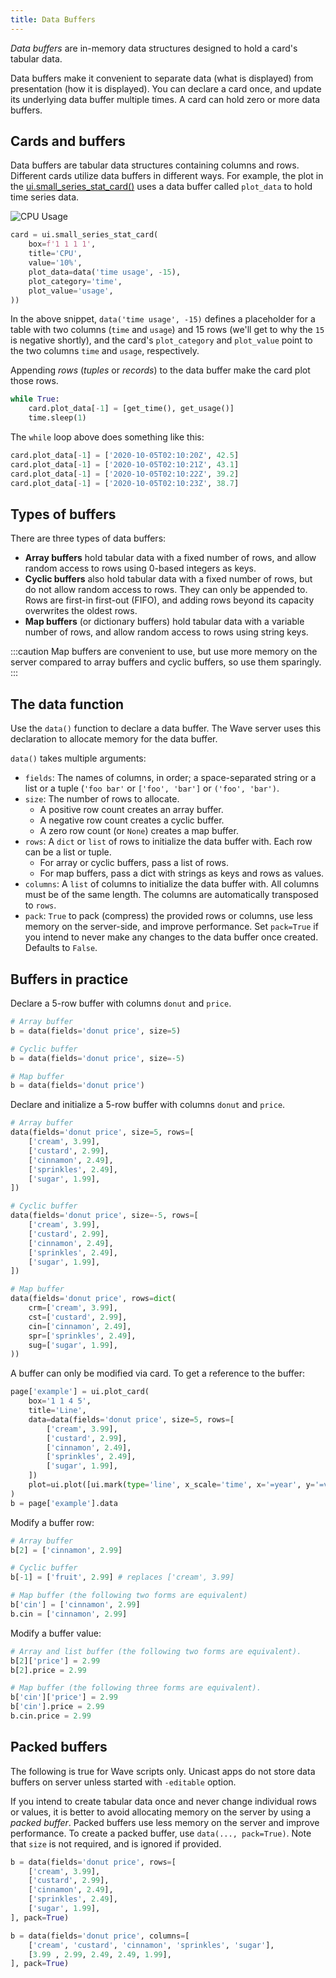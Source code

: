 ```yaml
---
title: Data Buffers
---
```


*Data buffers* are in-memory data structures designed to hold a card's tabular data.

Data buffers make it convenient to separate data (what is displayed) from presentation (how it is displayed). You can declare a card once, and update its underlying data buffer multiple times. A card can hold zero or more data buffers.

## Cards and buffers

Data buffers are tabular data structures containing columns and rows. Different cards utilize data buffers in different ways. For example, the plot in the [ui.small_series_stat_card()](api/ui#small_series_stat_card) uses a data buffer called `plot_data` to hold time series data.

![CPU Usage](assets/buffers__series-card.png)

```py {5-7}
card = ui.small_series_stat_card(
    box=f'1 1 1 1',
    title='CPU',
    value='10%',
    plot_data=data('time usage', -15),
    plot_category='time',
    plot_value='usage',
))
```

In the above snippet, `data('time usage', -15)` defines a placeholder for a table with two columns (`time` and `usage`) and 15 rows (we'll get to why the `15` is negative shortly), and the card's `plot_category` and `plot_value` point to the two columns `time` and `usage`, respectively.

Appending *rows* (*tuples* or *records*) to the data buffer make the card plot those rows.

```py {2}
while True:
    card.plot_data[-1] = [get_time(), get_usage()]
    time.sleep(1)
```

The `while` loop above does something like this:

```py
card.plot_data[-1] = ['2020-10-05T02:10:20Z', 42.5]
card.plot_data[-1] = ['2020-10-05T02:10:21Z', 43.1]
card.plot_data[-1] = ['2020-10-05T02:10:22Z', 39.2]
card.plot_data[-1] = ['2020-10-05T02:10:23Z', 38.7]
```

## Types of buffers

There are three types of data buffers:

- **Array buffers** hold tabular data with a fixed number of rows, and allow random access to rows using 0-based integers as keys.
- **Cyclic buffers** also hold tabular data with a fixed number of rows, but do not allow random access to rows. They can only be appended to. Rows are first-in first-out (FIFO), and adding rows beyond its capacity overwrites the oldest rows.
- **Map buffers** (or dictionary buffers) hold tabular data with a variable number of rows, and allow random access to rows using string keys.

:::caution
Map buffers are convenient to use, but use more memory on the server compared to array buffers and cyclic buffers, so use them sparingly.
:::

## The data function

Use the `data()` function to declare a data buffer. The Wave server uses this declaration to allocate memory for the data buffer.

`data()` takes multiple arguments:

- `fields`: The names of columns, in order; a space-separated string or a list or a tuple (`'foo bar'` or `['foo', 'bar']` or `('foo', 'bar')`.
- `size`: The number of rows to allocate.
  - A positive row count creates an array buffer.
  - A negative row count creates a cyclic buffer.
  - A zero row count (or `None`) creates a map buffer.
- `rows`: A `dict` or `list` of rows to initialize the data buffer with. Each row can be a list or tuple.
  - For array or cyclic buffers, pass a list of rows.
  - For map buffers, pass a dict with strings as keys and rows as values.
- `columns`: A `list` of columns to initialize the data buffer with. All columns must be of the same length. The columns are automatically transposed to `rows`.
- `pack`: `True` to pack (compress) the provided rows or columns, use less memory on the server-side, and improve performance. Set `pack=True` if you intend to never make any changes to the data buffer once created. Defaults to `False`.

## Buffers in practice

Declare a 5-row buffer with columns `donut` and `price`.

```py
# Array buffer
b = data(fields='donut price', size=5)

# Cyclic buffer
b = data(fields='donut price', size=-5)

# Map buffer
b = data(fields='donut price')
```

Declare and initialize a 5-row buffer with columns `donut` and `price`.

```py
# Array buffer
data(fields='donut price', size=5, rows=[
    ['cream', 3.99],
    ['custard', 2.99],
    ['cinnamon', 2.49],
    ['sprinkles', 2.49],
    ['sugar', 1.99],
])

# Cyclic buffer
data(fields='donut price', size=-5, rows=[
    ['cream', 3.99],
    ['custard', 2.99],
    ['cinnamon', 2.49],
    ['sprinkles', 2.49],
    ['sugar', 1.99],
])

# Map buffer
data(fields='donut price', rows=dict(
    crm=['cream', 3.99],
    cst=['custard', 2.99],
    cin=['cinnamon', 2.49],
    spr=['sprinkles', 2.49],
    sug=['sugar', 1.99],
))
```

A buffer can only be modified via card. To get a reference to the buffer:

```py
page['example'] = ui.plot_card(
    box='1 1 4 5',
    title='Line',
    data=data(fields='donut price', size=5, rows=[
        ['cream', 3.99],
        ['custard', 2.99],
        ['cinnamon', 2.49],
        ['sprinkles', 2.49],
        ['sugar', 1.99],
    ])
    plot=ui.plot([ui.mark(type='line', x_scale='time', x='=year', y='=value', y_min=0)])
)
b = page['example'].data
```

Modify a buffer row:

```py
# Array buffer
b[2] = ['cinnamon', 2.99]

# Cyclic buffer
b[-1] = ['fruit', 2.99] # replaces ['cream', 3.99]

# Map buffer (the following two forms are equivalent)
b['cin'] = ['cinnamon', 2.99]
b.cin = ['cinnamon', 2.99]
```

Modify a buffer value:

```py
# Array and list buffer (the following two forms are equivalent).
b[2]['price'] = 2.99
b[2].price = 2.99

# Map buffer (the following three forms are equivalent).
b['cin']['price'] = 2.99
b['cin'].price = 2.99
b.cin.price = 2.99
```

## Packed buffers

The following is true for Wave scripts only. Unicast apps do not store data buffers on server unless started with `-editable` option.

If you intend to create tabular data once and never change individual rows or values, it is better to avoid allocating memory on the server by using a *packed buffer*. Packed buffers use less memory on the server and improve performance. To create a packed buffer, use `data(..., pack=True)`. Note that `size` is not required, and is ignored if provided.

```py
b = data(fields='donut price', rows=[
    ['cream', 3.99],
    ['custard', 2.99],
    ['cinnamon', 2.49],
    ['sprinkles', 2.49],
    ['sugar', 1.99],
], pack=True)
```

```py
b = data(fields='donut price', columns=[
    ['cream', 'custard', 'cinnamon', 'sprinkles', 'sugar'],
    [3.99 , 2.99, 2.49, 2.49, 1.99],
], pack=True)
```

